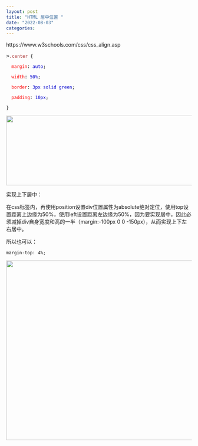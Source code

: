 ```yaml
---
layout: post
title: "HTML 居中位置 "
date: "2022-08-03"
categories: 
---
```

<p>https://www.w3schools.com/css/css_align.asp</p>

<pre>
&gt;<code><span class="cssselectorcolor" style="color:brown">.center <span class="cssdelimitercolor" style="color:black">{</span>

<span class="csspropertycolor" style="color:red">&nbsp;&nbsp;margin<span class="csspropertyvaluecolor" style="color:mediumblue"><span class="cssdelimitercolor" style="color:black">:</span> auto<span class="cssdelimitercolor" style="color:black">;</span></span>

&nbsp; width<span class="csspropertyvaluecolor" style="color:mediumblue"><span class="cssdelimitercolor" style="color:black">:</span> 50%<span class="cssdelimitercolor" style="color:black">;</span></span>

&nbsp; border<span class="csspropertyvaluecolor" style="color:mediumblue"><span class="cssdelimitercolor" style="color:black">:</span> 3px solid green<span class="cssdelimitercolor" style="color:black">;</span></span>

&nbsp; padding<span class="csspropertyvaluecolor" style="color:mediumblue"><span class="cssdelimitercolor" style="color:black">:</span> 10px<span class="cssdelimitercolor" style="color:black">;</span></span></span>

<span class="cssdelimitercolor" style="color:black">}</span></span></code></pre>

<p><img height="189" src="/uploads/ckeditor/pictures/164/image-20220803153159-1.png" width="1232" /></p>

<p>实现上下居中：</p>

<p>在css标签内，再使用position设置div位置属性为absolute绝对定位，使用top设置距离上边缘为50%，使用left设置距离左边缘为50%，因为要实现居中，因此必须减掉div自身宽度和高的一半（margin:-100px 0 0 -150px），从而实现上下左右居中。</p>

<p>所以也可以：</p>

<pre><code>margin-top: 4%;</code></pre>

<p><img height="487" src="/uploads/ckeditor/pictures/250/image-20220817164534-1.png" width="1845" /></p>


